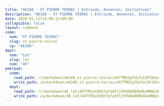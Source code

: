 ```yaml
---
title: "46160 - ST PIERRE TOIRAC | Entraide, Annonces, Initiatives"
description: "46160 - ST PIERRE TOIRAC | Entraide, Annonces, Initiatives"
date: 2020-01-11T14:09:21+09:00
collapsible: false
layout: commune
comm:
  nom: "ST PIERRE TOIRAC"
  slug: st-pierre-toirac
  cp: "46160"
dept:
  nom: "Lot"
  slug: lot
  num: "46"
peerpad:
  comm:
    read_path: /r/markdown/46160_st-pierre-toirac/4XTTMD3g7ULFo13FtDnemzDJTTJK9KFbuLd4K4QVGvgyT568f
    write_path: /w/markdown/46160_st-pierre-toirac/4XTTMD3g7ULFo13FtDnemzDJTTJK9KFbuLd4K4QVGvgyT568f-K3TgU1qKxmrTHQvxrR241JnALDDEo4K2WwmcPZLF75tkN5AuEKS4QYmh2a4Q3PnXXkFMYydUQjVxNZZa2gg9uhmJ47nfhxQKAKENjUG8cxpBrxPieXJ9wpp6iB43pYaQnhy9EyY3
  dept:
    read_path: /r/markdown/46_lot/4XTTM2atDXh7qfad7tjFPGKb8B9D4EeMNQsUG7H6r5PvcsmQY
    write_path: /w/markdown/46_lot/4XTTM2atDXh7qfad7tjFPGKb8B9D4EeMNQsUG7H6r5PvcsmQY-K3TgUvJaCyZvzJ7KFBouD3E9Db8SxVd6F9MJ4VM5wtYfGyhK8U9f2jgCEG1ZP5QbGj9NK2WPVZdPjtw9bJHLE1PoGwVsSft8aSDsZrWh6CwkugjgRfbWWHf5TabrG7vmtM7v9WUc
---
```


